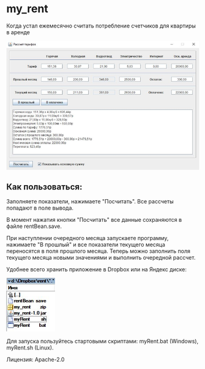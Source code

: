 # my_rent
Когда устал ежемесячно считать потребление счетчиков для квартиры в аренде

![screen1.jpg](images/screen1.jpg)

## Как пользоваться:
Заполняете показатели, нажимаете "Посчитать". Все рассчеты попадают в поле вывода. 

В момент нажатия кнопки "Посчитать" все данные сохраняются в файле rentBean.save. 


При наступлении очередного месяца запускаете программу, нажимаете "В прошлый" и все показатели текущего месяца переносятся в поля прошлого месяца.
Теперь можно заполнить поля текущего месяца новыми значениями и выполнить очередной рассчет.


Удобнее всего хранить приложение в Dropbox или на Яндекс диске:

![screen2.jpg](images/screen2.jpg)

Для запуска пользуйтесь стартовыми скриптами: myRent.bat (Windows), myRent.sh (Linux).


Лицензия: Apache-2.0

